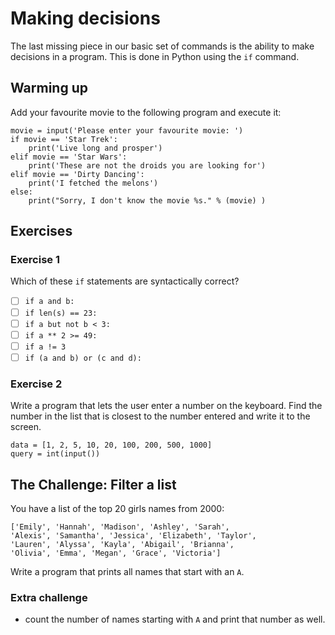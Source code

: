 
# Making decisions

The last missing piece in our basic set of commands is the ability to make decisions in a program. This is done in Python using the `if` command.


## Warming up

Add your favourite movie to the following program and execute it:

    movie = input('Please enter your favourite movie: ')
    if movie == 'Star Trek':
        print('Live long and prosper')
    elif movie == 'Star Wars':
        print('These are not the droids you are looking for')
    elif movie == 'Dirty Dancing':
        print('I fetched the melons')
    else:
        print("Sorry, I don't know the movie %s." % (movie) )


## Exercises

### Exercise 1

Which of these `if` statements are syntactically correct?

- [ ] `if a and b:`
- [ ] `if len(s) == 23:`
- [ ] `if a but not b < 3:`
- [ ] `if a ** 2 >= 49:`
- [ ] `if a != 3`
- [ ] `if (a and b) or (c and d):`

### Exercise 2

Write a program that lets the user enter a number on the keyboard. Find the number in the list that is closest to the number entered  and write it to the screen.

    data = [1, 2, 5, 10, 20, 100, 200, 500, 1000]
    query = int(input())


## The Challenge: Filter a list

You have a list of the top 20 girls names from 2000:

    ['Emily', 'Hannah', 'Madison', 'Ashley', 'Sarah', 
    'Alexis', 'Samantha', 'Jessica', 'Elizabeth', 'Taylor', 
    'Lauren', 'Alyssa', 'Kayla', 'Abigail', 'Brianna', 
    'Olivia', 'Emma', 'Megan', 'Grace', 'Victoria']

Write a program that prints all names that start with an `A`.

### Extra challenge

* count the number of names starting with `A` and print that number as well.
